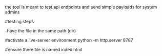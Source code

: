 the tool is meant to test api endpoints and send simple payloads for system admins

#testing steps

-have the file in the same path (dir)

#activate a live-server environment
python -m http.server 8787

#ensure there file is named index.html 
